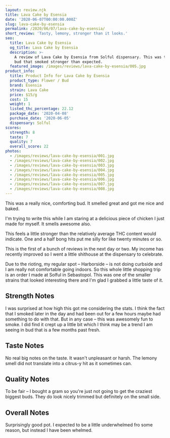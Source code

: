 ```yaml
---
layout: review.njk
title: Lava Cake by Esensia
date: '2020-06-07T00:00:00.000Z'
slug: lava-cake-by-esensia
permalink: /2020/06/07/lava-cake-by-esensia/
short_review: 'Tasty, lemony, stronger than it looks.'
seo:
  title: Lava Cake by Esensia
  og_title: Lava Cake by Esensia
  description: >-
    A review of Lava Cake by Esensia from Solful dispensary. This was terrific
    bud that smoked stronger than expected.
  featured_image: /images/reviews/lava-cake-by-esensia/005.jpg
product_info:
  title: Product Info for Lava Cake by Esensia
  product_type: Flower / Bud
  brand: Esensia
  strain: Lava Cake
  price: $15/g
  cost: 15
  weight: 1
  listed_thc_percentage: 22.12
  package_date: '2020-04-08'
  purchase_date: '2020-06-05'
  dispensary: Solful
scores:
  strength: 8
  taste: 7
  quality: 7
  overall_score: 22
photos:
  - /images/reviews/lava-cake-by-esensia/001.jpg
  - /images/reviews/lava-cake-by-esensia/002.jpg
  - /images/reviews/lava-cake-by-esensia/003.jpg
  - /images/reviews/lava-cake-by-esensia/004.jpg
  - /images/reviews/lava-cake-by-esensia/005.jpg
  - /images/reviews/lava-cake-by-esensia/006.jpg
  - /images/reviews/lava-cake-by-esensia/007.jpg
  - /images/reviews/lava-cake-by-esensia/008.jpg
---
```


This was a really nice, comforting bud. It smelled great and got me nice and baked.

I'm trying to write this while I am staring at a delicious piece of chicken I just made for myself. It smells awesome also.

This feels a little stronger than the relatively average THC content would indicate. One and a half bong hits put me silly for like twenty minutes or so.

This is the first of a bunch of reviews in the next day or two. My income has recently improved so I went a little shithouse at the dispensary to celebrate.

Due to the rioting, my regular spot – Harborside – is not doing curbside and I am really not comfortable going indoors. So this whole little shopping trip is an order I made at Solful in Sebastopol. This was one of the smaller strains that looked interesting there and I'm glad I grabbed a little taste of it.

## Strength Notes

I was surprised at how high this got me considering the stats. I think the fact that I smoked later in the day and had been out for a few hours maybe had something to do with that. But in any case – this was awesomely fun to smoke. I did find it crept up a little bit which I think may be a trend I am seeing in bud that is a few months past fresh.

## Taste Notes

No real big notes on the taste. It wasn't unpleasant or harsh. The lemony smell did not translate into a citrus-y hit as it sometimes can.

## Quality Notes

To be fair – I bought a gram so you're just not going to get the craziest biggest buds. They do look nicely trimmed but definitely on the small side.

## Overall Notes

Surprisingly good pot. I expected to be a little underwhelmed fro some reason, but instead I have been whelmed.
